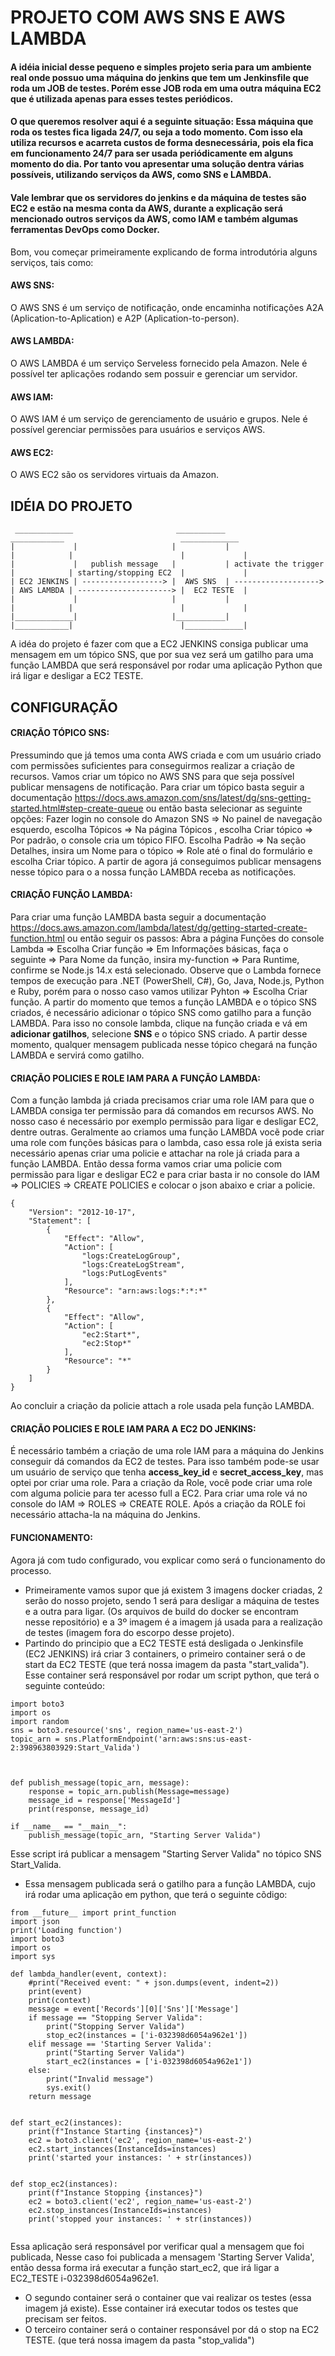# PROJETO COM AWS SNS E AWS LAMBDA

#### A idéia inicial desse pequeno e simples projeto seria para um ambiente real onde possuo uma máquina do jenkins que tem um Jenkinsfile que roda um JOB de testes. Porém esse JOB roda em uma outra máquina EC2 que é utilizada apenas para esses testes periódicos. 
#### O que queremos resolver aqui é a seguinte situação: Essa máquina que roda os testes fica ligada 24/7, ou seja a todo momento. Com isso ela utiliza recursos e acarreta custos de forma desnecessária, pois ela fica em funcionamento 24/7 para ser usada periódicamente em alguns momento do dia. Por tanto vou apresentar uma solução dentra várias possíveis, utilizando serviços da AWS, como SNS e LAMBDA. 

#### Vale lembrar que os servidores do jenkins e da máquina de testes são EC2 e estão na mesma conta da AWS, durante a explicação será mencionado outros serviços da AWS, como IAM e também algumas ferramentas DevOps como Docker.


Bom, vou começar primeiramente explicando de forma introdutória alguns serviços, tais como:

#### AWS SNS:
O AWS SNS é um serviço de notificaçâo, onde encaminha notificações A2A (Aplication-to-Aplication) e A2P (Aplication-to-person).

#### AWS LAMBDA:
O AWS LAMBDA é um serviço Serveless fornecido pela Amazon. Nele é possível ter aplicações rodando sem possuir e gerenciar um servidor.

#### AWS IAM:
O AWS IAM é um serviço de gerenciamento de usuário e grupos. Nele é possível gerenciar permissões para usuários e serviços AWS.

#### AWS EC2:
O AWS EC2 são os servidores virtuais da Amazon.



## IDÉIA DO PROJETO
```
 _____________                       ___________                        ____________                          _____________
|             |                     |           |                      |            |                        |             |
|             |   publish message   |           | activate the trigger |            | starting/stopping EC2  |             |
| EC2 JENKINS | ------------------> |  AWS SNS  | -------------------> | AWS LAMBDA | ---------------------> |  EC2 TESTE  |
|             |                     |           |                      |            |                        |             |  
|_____________|                     |___________|                      |____________|                        |_____________|
```

A idéa do projeto é fazer com que a EC2 JENKINS consiga publicar uma mensagem em um tópico SNS, que por sua vez será um gatilho para uma função LAMBDA que será responsável por rodar uma aplicação Python que irá ligar e desligar a EC2 TESTE.



## CONFIGURAÇÃO

#### CRIAÇÃO TÓPICO SNS:
Pressumindo que já temos uma conta AWS criada e com um usuário criado com permissões suficientes para conseguirmos realizar a criação de recursos. Vamos criar um tópico no AWS SNS para que seja possível publicar mensagens de notificação. Para criar um tópico basta seguir a documentação https://docs.aws.amazon.com/sns/latest/dg/sns-getting-started.html#step-create-queue ou então basta selecionar as seguinte opções: 
Fazer login no console do Amazon SNS => No painel de navegação esquerdo, escolha Tópicos => Na página Tópicos , escolha Criar tópico => Por padrão, o console cria um tópico FIFO. Escolha Padrão => Na seção Detalhes, insira um Nome para o tópico => Role até o final do formulário e escolha Criar tópico.
A partir de agora já conseguimos publicar mensagens nesse tópico para o a nossa função LAMBDA receba as notificações.

#### CRIAÇÃO FUNÇÃO LAMBDA:
Para criar uma função LAMBDA basta seguir a documentação https://docs.aws.amazon.com/lambda/latest/dg/getting-started-create-function.html ou então seguir os passos: Abra a página Funções do console Lambda => Escolha Criar função => Em Informações básicas, faça o seguinte => Para Nome da função, insira my-function => Para Runtime, confirme se Node.js 14.x está selecionado. Observe que o Lambda fornece tempos de execução para .NET (PowerShell, C#), Go, Java, Node.js, Python e Ruby, porém para o nosso caso vamos utilizar Pyhton => Escolha Criar função.
A partir do momento que temos a função LAMBDA e o tópico SNS criados, é necessário adicionar o tópico SNS como gatilho para a função LAMBDA. Para isso no console lambda, clique na função criada e vá em **adicionar gatilhos**, selecione **SNS** e o tópico SNS criado. A partir desse momento, qualquer mensagem publicada nesse tópico chegará na função LAMBDA e servirá como gatilho.

#### CRIAÇÃO POLICIES E ROLE IAM PARA A FUNÇÃO LAMBDA:
Com a função lambda já criada precisamos criar uma role IAM para que o LAMBDA consiga ter permissão para dá comandos em recursos AWS. No nosso caso é necessário por exemplo permissão para ligar e desligar EC2, dentre outras. Geralmente ao criamos uma função LAMBDA vocẽ pode criar uma role com funções básicas para o lambda, caso essa role já exista seria necessário apenas criar uma policie e attachar na role já criada para a função LAMBDA. Então dessa forma vamos criar uma policie com permissão para ligar e desligar EC2 e para criar basta ir no console do IAM => POLICIES => CREATE POLICIES e colocar o json abaixo e criar a policie.   

```
{
    "Version": "2012-10-17",
    "Statement": [
        {
            "Effect": "Allow",
            "Action": [
                "logs:CreateLogGroup",
                "logs:CreateLogStream",
                "logs:PutLogEvents"
            ],
            "Resource": "arn:aws:logs:*:*:*"
        },
        {
            "Effect": "Allow",
            "Action": [
                "ec2:Start*",
                "ec2:Stop*"
            ],
            "Resource": "*"
        }
    ]
}
```

Ao concluir a criação da policie attach a role usada pela função LAMBDA.


#### CRIAÇÃO POLICIES E ROLE IAM PARA A EC2 DO JENKINS: 

É necessário também a criação de uma role IAM para a máquina do Jenkins conseguir dá comandos da EC2 de testes. Para isso também pode-se usar um usuário de serviço que tenha **access_key_id** e **secret_access_key**, mas optei por criar uma role. Para a criação da Role, você pode criar uma role com alguma policie para ter acesso full a EC2. Para criar uma role vá no console do IAM => ROLES => CREATE ROLE. Após a criação da ROLE foi necessário attacha-la na máquina do Jenkins.


#### FUNCIONAMENTO:

Agora já com tudo configurado, vou explicar como será o funcionamento do processo.

* Primeiramente vamos supor que já existem 3 imagens docker criadas, 2 serão do nosso projeto, sendo 1 será para desligar a máquina de testes e a outra para ligar. (Os arquivos de build do docker se encontram nesse repositório) e a 3º imagem é a imagem já usada para a realização de testes (imagem fora do escorpo desse projeto).
*  Partindo do principio que a EC2 TESTE está desligada o Jenkinsfile (EC2 JENKINS) irá criar 3 containers, o primeiro container será o de start da EC2 TESTE (que terá nossa imagem da pasta "start_valida"). Esse container será responsável por rodar um script python, que terá o seguinte conteúdo:

```
import boto3
import os
import random
sns = boto3.resource('sns', region_name='us-east-2')
topic_arn = sns.PlatformEndpoint('arn:aws:sns:us-east-2:398963803929:Start_Valida')



def publish_message(topic_arn, message): 
    response = topic_arn.publish(Message=message)
    message_id = response['MessageId']
    print(response, message_id)

if __name__ == "__main__":
    publish_message(topic_arn, "Starting Server Valida")
```
Esse script irá publicar a mensagem "Starting Server Valida" no tópico SNS Start_Valida.


*  Essa mensagem publicada será o gatilho para a função LAMBDA, cujo irá rodar uma aplicação em python, que terá o seguinte cõdigo:

```
from __future__ import print_function
import json
print('Loading function')
import boto3
import os
import sys

def lambda_handler(event, context):
    #print("Received event: " + json.dumps(event, indent=2))
    print(event)
    print(context)
    message = event['Records'][0]['Sns']['Message']
    if message == "Stopping Server Valida":
        print("Stopping Server Valida")
        stop_ec2(instances = ['i-032398d6054a962e1'])
    elif message == 'Starting Server Valida':
        print("Starting Server Valida")
        start_ec2(instances = ['i-032398d6054a962e1'])
    else:
        print("Invalid message")
        sys.exit()
    return message
    
    
def start_ec2(instances):
    print(f"Instance Starting {instances}")
    ec2 = boto3.client('ec2', region_name='us-east-2')
    ec2.start_instances(InstanceIds=instances)
    print('started your instances: ' + str(instances))


def stop_ec2(instances):
    print(f"Instance Stopping {instances}")
    ec2 = boto3.client('ec2', region_name='us-east-2')
    ec2.stop_instances(InstanceIds=instances)
    print('stopped your instances: ' + str(instances))
    
```

Essa aplicação será responsável por verificar qual a mensagem que foi publicada, Nesse caso foi publicada a mensagem 'Starting Server Valida', então dessa forma irá executar a função start_ec2, que irá ligar a EC2_TESTE i-032398d6054a962e1.

*  O segundo container será o container que vai realizar os testes (essa imagem já existe). Esse container irá executar todos os testes que precisam ser feitos.
*  O terceiro container será o container responsável por dá o stop na EC2 TESTE. (que terá nossa imagem da pasta "stop_valida")